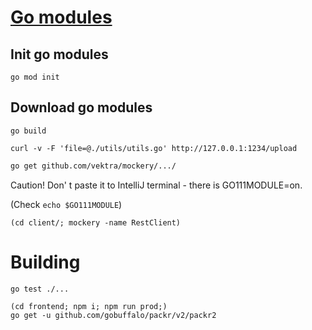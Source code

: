 
# [Go modules](https://github.com/golang/go/wiki/Modules#quick-start)

## Init go modules
```
go mod init
```

## Download go modules
```
go build
```

```
curl -v -F 'file=@./utils/utils.go' http://127.0.0.1:1234/upload
```

```bash
go get github.com/vektra/mockery/.../
```
Caution! Don' t paste it to IntelliJ terminal - there is GO111MODULE=on.

(Check `echo $GO111MODULE`)


```
(cd client/; mockery -name RestClient)
```

# Building
```
go test ./...

(cd frontend; npm i; npm run prod;)
go get -u github.com/gobuffalo/packr/v2/packr2
```